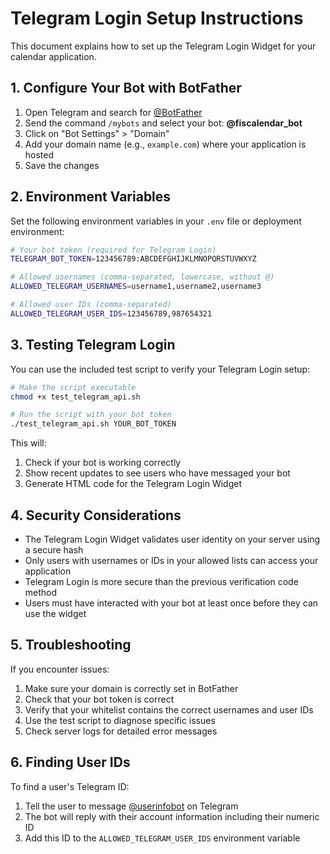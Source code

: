 # Telegram Login Setup Instructions

This document explains how to set up the Telegram Login Widget for your calendar application.

## 1. Configure Your Bot with BotFather

1. Open Telegram and search for [@BotFather](https://t.me/BotFather)
2. Send the command `/mybots` and select your bot: **@fiscalendar_bot**
3. Click on "Bot Settings" > "Domain"
4. Add your domain name (e.g., `example.com`) where your application is hosted
5. Save the changes

## 2. Environment Variables

Set the following environment variables in your `.env` file or deployment environment:

```bash
# Your bot token (required for Telegram Login)
TELEGRAM_BOT_TOKEN=123456789:ABCDEFGHIJKLMNOPQRSTUVWXYZ

# Allowed usernames (comma-separated, lowercase, without @)
ALLOWED_TELEGRAM_USERNAMES=username1,username2,username3

# Allowed user IDs (comma-separated)
ALLOWED_TELEGRAM_USER_IDS=123456789,987654321
```

## 3. Testing Telegram Login

You can use the included test script to verify your Telegram Login setup:

```bash
# Make the script executable
chmod +x test_telegram_api.sh

# Run the script with your bot token
./test_telegram_api.sh YOUR_BOT_TOKEN
```

This will:
1. Check if your bot is working correctly
2. Show recent updates to see users who have messaged your bot
3. Generate HTML code for the Telegram Login Widget

## 4. Security Considerations

- The Telegram Login Widget validates user identity on your server using a secure hash
- Only users with usernames or IDs in your allowed lists can access your application
- Telegram Login is more secure than the previous verification code method
- Users must have interacted with your bot at least once before they can use the widget

## 5. Troubleshooting

If you encounter issues:

1. Make sure your domain is correctly set in BotFather
2. Check that your bot token is correct
3. Verify that your whitelist contains the correct usernames and user IDs
4. Use the test script to diagnose specific issues
5. Check server logs for detailed error messages

## 6. Finding User IDs

To find a user's Telegram ID:

1. Tell the user to message [@userinfobot](https://t.me/userinfobot) on Telegram
2. The bot will reply with their account information including their numeric ID
3. Add this ID to the `ALLOWED_TELEGRAM_USER_IDS` environment variable
